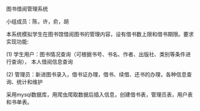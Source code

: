 图书借阅管理系统

小组成员：陈，许，俞，胡


本系统模拟学生在图书馆借阅图书的管理内容，设有借书数上限和借书期限。要求实现功能:

(1) 学生用户：图书情况查询（可根据书号、书名、作者、出版社、类别等条件进行查询），
本人借阅信息查询

(2) 管理员：新进图书录入，借书证办理，借书、续借、还书的办理，各种信息查询、统计和维护

采用mysql数据库，用爬虫爬取数据后插入信息，创建借书表，管理员表，用户表和书单表。

